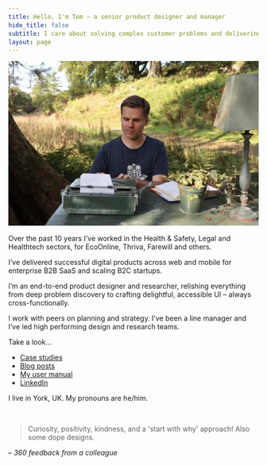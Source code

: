 ```yaml
---
title: Hello, I'm Tom – a senior product designer and manager
hide_title: false
subtitle: I care about solving complex customer problems and delivering impactful solutions, collaboratively.
layout: page 
---
```


![Tom at a typewriter outside](/images/tom-typewriter.webp "Tom at a typewriter outside")

<div class="post-subtitle" markdown="1"></div>

Over the past 10 years I’ve worked in the Health & Safety, Legal and Healthtech sectors, for EcoOnline, Thriva, Farewill and others. 

I’ve delivered successful digital products across web and mobile for enterprise B2B SaaS and scaling B2C startups.

I’m an end-to-end product designer and researcher, relishing everything from deep problem discovery to crafting delightful, accessible UI – always cross-functionally. 

I work with peers on planning and strategy. I’ve been a line manager and I’ve led high performing design and research teams.

Take a look...

* [Case studies](/portfolio/)
* [Blog posts](/blog/)
* [My user manual](/user-manual/)
* [LinkedIn](https://www.linkedin.com/in/tom-hiskey-79390822/)

I live in York, UK. My pronouns are he/him.

<br/>

<div class="feature-block" markdown="1">

> Curiosity, positivity, kindness, and a 'start with why' approach! Also some dope designs.

– *360 feedback from a colleague*

</div>


